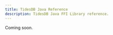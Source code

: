 ```yaml
---
title: TidesDB Java Reference
description: TidesDB Java FFI Library reference.
---
```


Coming soon.
